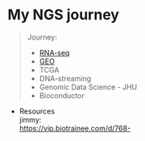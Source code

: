 # My NGS journey

> Journey:
>
> * [RNA-seq](https://github.com/LuchaoQi/NGS/tree/master/rna-seq)
> * [GEO](https://github.com/LuchaoQi/NGS/tree/master/GEO)
> * TCGA
> * DNA-streaming
> * Genomic Data Science - JHU
> * Bioconductor

* Resources  
jimmy:  
<https://vip.biotrainee.com/d/768->
